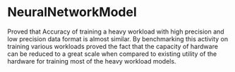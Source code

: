 # NeuralNetworkModel
Proved that Accuracy of training a heavy workload with high precision and low precision data format is almost similar. By benchmarking this activity on training various workloads proved the fact that the capacity of hardware can be reduced to a great scale when compared to existing utility of the hardware for training most of the heavy workload models.
